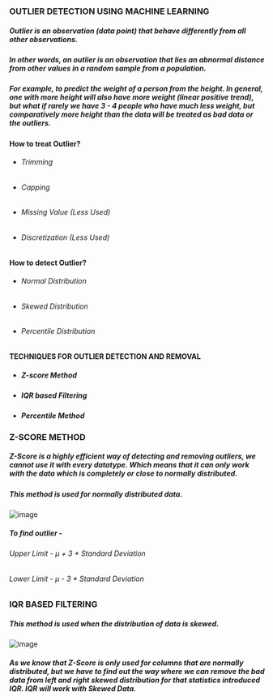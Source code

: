 ### OUTLIER DETECTION USING MACHINE LEARNING
##### Outlier is an observation (data point) that behave differently from all other observations.
##### In other words, an outlier is an observation that lies an abnormal distance from other values in a random sample from a population.
##### For example, to predict the weight of a person from the height. In general, one with more height will also have more weight (linear positive trend), but what if rarely we have 3 - 4 people who have much less weight, but comparatively more height than the data will be treated as bad data or the outliers.

#### How to treat Outlier?
+ ###### Trimming
- ###### Capping
* ###### Missing Value (Less Used)
+ ###### Discretization (Less Used)

#### How to detect Outlier?
+ ###### Normal Distribution
- ###### Skewed Distribution
* ###### Percentile Distribution

#### TECHNIQUES FOR OUTLIER DETECTION AND REMOVAL
+ ##### Z-score Method
- ##### IQR based Filtering
* ##### Percentile Method

### Z-SCORE METHOD
##### Z-Score is a highly efficient way of detecting and removing outliers, we cannot use it with every datatype. Which means that it can only work with the data which is completely or close to normally distributed.
##### This method is used for normally distributed data.
![image](https://github.com/niha-sha0/Outlier-Detection-using-Machine-Learning/assets/87136913/a315453d-6ec6-4a22-a240-ebe9d7643da4)

##### To find outlier - 
###### Upper Limit - µ + 3 * Standard Deviation
###### Lower Limit - µ - 3 * Standard Deviation

### IQR BASED FILTERING
##### This method is used when the distribution of data is skewed.
![image](https://github.com/niha-sha0/Outlier-Detection-using-Machine-Learning/assets/87136913/8b04dda3-2c68-4d42-86db-5bab17e7c5c5)
##### As we know that Z-Score is only used for columns that are normally distributed, but we have to find out the way where we can remove the bad data from left and right skewed distribution for that statistics introduced IQR. IQR will work with Skewed Data.

